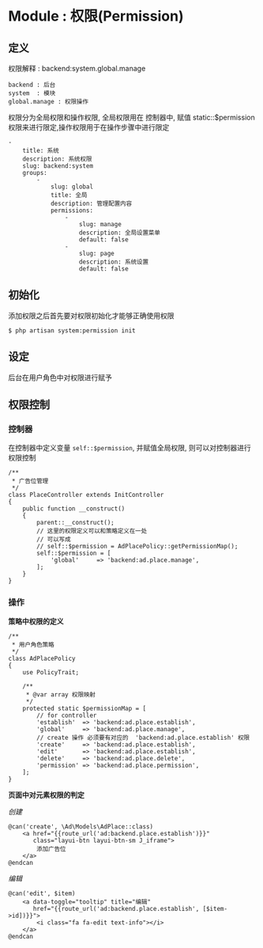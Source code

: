 # Module : 权限(Permission)

## 定义

权限解释 : backend:system.global.manage

```
backend : 后台
system  : 模块
global.manage : 权限操作
```

权限分为全局权限和操作权限, 全局权限用在 控制器中, 赋值
static::\$permission 权限来进行限定,操作权限用于在操作步骤中进行限定

``` {.yaml}
-
    title: 系统
    description: 系统权限
    slug: backend:system
    groups:
        -
            slug: global
            title: 全局
            description: 管理配置内容
            permissions:
                -
                    slug: manage
                    description: 全局设置菜单
                    default: false
                -
                    slug: page
                    description: 系统设置
                    default: false
```

## 初始化

添加权限之后首先要对权限初始化才能够正确使用权限

```
$ php artisan system:permission init
```

## 设定

后台在用户角色中对权限进行赋予

## 权限控制

### 控制器

在控制器中定义变量 `self::$permission`, 并赋值全局权限,
则可以对控制器进行权限控制

``` {.php}
/**
 * 广告位管理
 */
class PlaceController extends InitController
{
    public function __construct()
    {
        parent::__construct();
        // 这里的权限定义可以和策略定义在一处
        // 可以写成
        // self::$permission = AdPlacePolicy::getPermissionMap();
        self::$permission = [
            'global'     => 'backend:ad.place.manage',
        ];
    }
}
```

### 操作

**策略中权限的定义**

``` {.php}
/**
 * 用户角色策略
 */
class AdPlacePolicy
{
    use PolicyTrait;

    /**
     * @var array 权限映射
     */
    protected static $permissionMap = [
        // for controller
        'establish'  => 'backend:ad.place.establish',
        'global'     => 'backend:ad.place.manage',
        // create 操作 必须要有对应的  'backend:ad.place.establish' 权限
        'create'     => 'backend:ad.place.establish',
        'edit'       => 'backend:ad.place.establish',
        'delete'     => 'backend:ad.place.delete',
        'permission' => 'backend:ad.place.permission',
    ];
}
```

**页面中对元素权限的判定**

*创建*

```
@can('create', \Ad\Models\AdPlace::class)
    <a href="{{route_url('ad:backend.place.establish')}}"
       class="layui-btn layui-btn-sm J_iframe">
        添加广告位
    </a>
@endcan
```

*编辑*

```
@can('edit', $item)
    <a data-toggle="tooltip" title="编辑"
       href="{{route_url('ad:backend.place.establish', [$item->id])}}">
        <i class="fa fa-edit text-info"></i>
    </a>
@endcan
```
